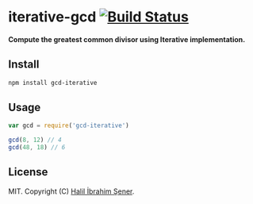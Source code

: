 # iterative-gcd [![Build Status][travis-image]][travis-url]

#### Compute the greatest common divisor using Iterative implementation.

[travis-image]: https://travis-ci.org/hisener/node-iterative-gcd.svg?branch=master
[travis-url]: https://travis-ci.org/hisener/node-iterative-gcd

## Install

```bash
npm install gcd-iterative
```

## Usage

```js
var gcd = require('gcd-iterative')

gcd(8, 12) // 4
gcd(48, 18) // 6
```

## License

MIT. Copyright (C) [Halil İbrahim Şener](http://halilsener.com/).
